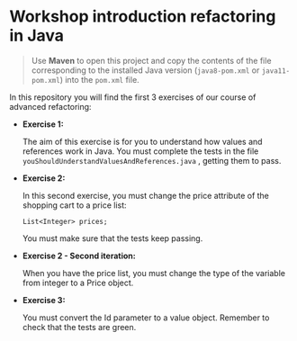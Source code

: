 # Workshop introduction refactoring in Java

> Use **Maven** to open this project and copy the contents of the file corresponding to the installed Java version (`java8-pom.xml` or `java11-pom.xml`) into the `pom.xml` file.

In this repository you will find the first 3 exercises of our course of advanced refactoring:

- **Exercise 1:**

  The aim of this exercise is for you to understand how values and references work in Java. You must complete the tests in the file `youShouldUnderstandValuesAndReferences.java` , getting them to pass.


- **Exercise 2:**

  In this second exercise, you must change the price attribute of the shopping cart to a price list:

  `List<Integer> prices;`

  You must make sure that the tests keep passing.


- **Exercise 2 - Second iteration:**

  When you have the price list, you must change the type of the variable from integer to a Price object.


- **Exercise 3:**

  You must convert the Id parameter to a value object. Remember to check that the tests are green.